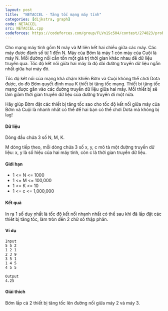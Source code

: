 ```yaml
---
layout: post
title:  "NETACCEL - Tăng tốc mạng máy tính"
categories: [dijkstra, graph]
code: NETACCEL
src: NETACCEL.cpp
codeforces: https://codeforces.com/group/FLVn1Sc504/contest/274823/problem/D
---
```




  



Cho mạng máy tính gồm N máy và M liên kết hai chiều giữa các máy. Các máy được đánh số từ 1 đến N. Máy của Bờm là máy 1 còn máy của Cuội là máy N. Mỗi đường nối cần tốn một giá trị thời gian khác nhau để dữ liệu truyền qua. Tốc độ kết nối giữa hai máy là độ dài đường truyền dữ liệu ngắn nhất giữa hai máy đó.

Tốc độ kết nối của mạng khá chậm khiến Bờm và Cuội không thể chơi Dota được, do đó Bờm quyết định mua K thiết bị tăng tốc mạng. Thiết bị tăng tốc mạng được gắn vào các đường truyền dữ liệu giữa hai máy. Mỗi thiết bị sẽ làm giảm thời gian truyền dữ liệu của đường truyền đi một nửa.

Hãy giúp Bờm đặt các thiết bị tăng tốc sao cho tốc độ kết nối giữa máy của Bờm và Cuội là nhanh nhất có thể để hai bạn có thể chơi Dota mà không bị lag!

#### Dữ liệu

Dòng đầu chứa 3 số N, M, K.

M dòng tiếp theo, mỗi dòng chứa 3 số x, y, c mô tả một đường truyền dữ liệu: x, y là số hiệu của hai máy tính, còn c là thời gian truyền dữ liệu.

#### Giới hạn

+ 1 <= N <= 1000
+ 1 <= M <= 100,000
+ 1 <= K <= 10
+ 1 <= c <= 1,000,000

#### Kết quả

In ra 1 số duy nhất là tốc độ kết nối nhanh nhất có thể sau khi đã lắp đặt các thiết bị tăng tốc, làm tròn đến 2 chữ số thập phân.

#### Ví dụ

```
Input
5 5 2
1 2 1
2 3 9
3 5 1
1 4 5
4 5 5

Output
4.25

```

#### Giải thích

Bờm lắp cả 2 thiết bị tăng tốc lên đường nối giữa máy 2 và máy 3.

<!--more-->

